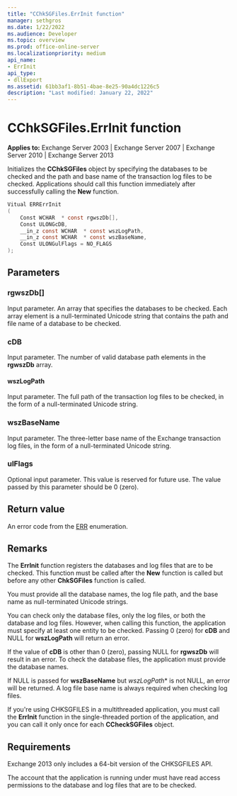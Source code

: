 ```yaml
---
title: "CChkSGFiles.ErrInit function"
manager: sethgros
ms.date: 1/22/2022
ms.audience: Developer
ms.topic: overview
ms.prod: office-online-server
ms.localizationpriority: medium
api_name:
- ErrInit
api_type:
- dllExport
ms.assetid: 61bb3af1-8b51-4bae-8e25-90a4dc1226c5
description: "Last modified: January 22, 2022"
---
```


# CChkSGFiles.ErrInit function
  
**Applies to:** Exchange Server 2003 | Exchange Server 2007 | Exchange Server 2010 | Exchange Server 2013
  
Initializes the **CChkSGFiles** object by specifying the databases to be checked and the path and base name of the transaction log files to be checked. Applications should call this function immediately after successfully calling the **New** function.
  
```cs
Vitual ERRErrInit  
(
    Const WCHAR  * const rgwszDb[],
    Const ULONGcDB,
    __in_z const WCHAR  * const wszLogPath,
    __in_z const WCHAR  * const wszBaseName,
    Const ULONGulFlags = NO_FLAGS
);

```

## Parameters

### rgwszDb[]
  
Input parameter. An array that specifies the databases to be checked. Each array element is a null-terminated Unicode string that contains the path and file name of a database to be checked.

### cDB
  
Input parameter. The number of valid database path elements in the **rgwszDb** array.

#### wszLogPath
  
Input parameter. The full path of the transaction log files to be checked, in the form of a null-terminated Unicode string.

### wszBaseName
  
Input parameter. The three-letter base name of the Exchange transaction log files, in the form of a null-terminated Unicode string.

### ulFlags
  
Optional input parameter. This value is reserved for future use. The value passed by this parameter should be 0 (zero).

## Return value

An error code from the [ERR](cchksgfiles-err-enumeration.md) enumeration.
  
## Remarks

The **ErrInit** function registers the databases and log files that are to be checked. This function must be called after the **New** function is called but before any other **ChkSGFiles** function is called.
  
You must provide all the database names, the log file path, and the base name as null-terminated Unicode strings.
  
You can check only the database files, only the log files, or both the database and log files. However, when calling this function, the application must specify at least one entity to be checked. Passing 0 (zero) for **cDB** and NULL for **wszLogPath** will return an error.
  
If the value of **cDB** is other than 0 (zero), passing NULL for **rgwszDb** will result in an error. To check the database files, the application must provide the database names.
  
If NULL is passed for **wszBaseName** but  *wszLogPath** is not NULL, an error will be returned. A log file base name is always required when checking log files.
  
If you're using CHKSGFILES in a multithreaded application, you must call the **ErrInit** function in the single-threaded portion of the application, and you can call it only once for each **CCheckSGFiles** object.
  
## Requirements

Exchange 2013 only includes a 64-bit version of the CHKSGFILES API.
  
The account that the application is running under must have read access permissions to the database and log files that are to be checked.
